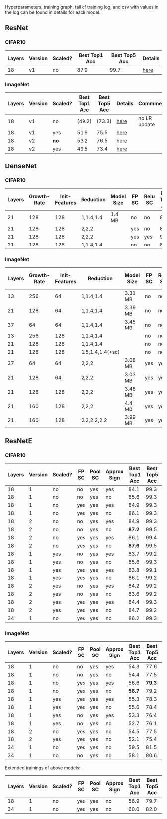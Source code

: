 Hyperparameters, training graph, tail of training log, and csv with values in the log can be found in details for each model.

## ResNet

### CIFAR10

|Layers|Version|Scaled?|Best Top1 Acc|Best Top5 Acc|Details|
|-|-|-|-|-|-|
|18|v1|no |87.9|99.7|[here](experiment/first_exps/1/details)|

### ImageNet

|Layers|Version|Scaled?|Best Top1 Acc|Best Top5 Acc|Details|Commment|
|-|-|-|-|-|-|-|
|18|v1|no    |(49.2)|(73.3)|[here](experiment/first_exps/0/details)|no LR update|
|18|v1|yes   |51.9|75.5|[here](experiment/first_exps/2/details)||
|18|v2|**no**|53.2|76.5|[here](experiment/first_exps/3/details)||
|18|v2|yes   |49.5|73.4|[here](experiment/mnes/7af1782549bcbfbf343fb6db5960ae57/details)||

## DenseNet

### CIFAR10

|Layers|Growth-Rate|Init-Features|Reduction|Model Size|FP SC|Relu SC|Best Top1 Acc|Best Top5 Acc|Details|
|-|-|-|-|-|-|-|-|-|-|
|21|128|128|1,1.4,1.4|1.4 MB|no |no |87.8|99.5|[here](experiment/mnes/f89a35cd7a63f068884f1c281c56d7cd/details)|
|21|128|128|2,2,2    |      |yes|no |86.4|99.4|[here](experiment/mnes/b62af212784e69f6765d70b142ad8084/details)|
|21|128|128|2,2,2    |      |yes|yes|90.3|99.7|[here](experiment/mnes/cd834dc649d4e4fb26bfadc2250de669/details)|
|21|128|128|1,1.4,1.4|      |no |no |87.6|99.5|[here](experiment/mnes/ffb6ebbb1cc5e32aee8cf33676ae0b3d/details)|

### ImageNet

|Layers|Growth-Rate|Init-Features|Reduction|Model Size|FP SC|Relu SC|Best Top1 Acc|Best Top5 Acc|Details|
|-|-|-|-|-|-|-|-|-|-|
|13|256|64 |1,1.4,1.4  |3.31 MB|no |no |50.2|73.7|[here](experiment/mnes/5310129781ba5634d7c28e3d37a8d290/details)|
|21|128|64 |1,1.4,1.4  |3.39 MB|no |no |52.7|75.7|[here](experiment/mnes/577d491dd030de121ea6e99568bb2fac/details)|
|37| 64|64 |1,1.4,1.4  |3.45 MB|no |no |54.3|77.3|[here](experiment/mnes/9365efc91add2928b231ce33e00de2e0/details)|
|13|256|128|1,1.4,1.4  |       |no |no |51.9|75.2|[here](experiment/mnes/a49e6a978753a591c399cb7007c08985/details)|
|21|128|128|1,1.4,1.4  |       |no |no |54.1|77.1|[here](experiment/mnes/620f2ddcb7f151d11c28b559b87cd5a1/details)|
|21|128|128|1.5,1.4,1.4(+sc)|  |no |no |52.7|76.2|[here](experiment/mnes/f27ba3b3852e9c7636b5fe3fd9a0f438/details)|
|37| 64| 64|2,2,2      |3.08 MB|yes|yes|57.1|80.0|[here](experiment/mnes/7f5528fd2e30840542c149d9373b7e77/details)|
|21|128| 64|2,2,2      |3.03 MB|yes|yes|55.9|78.5|[here](experiment/mnes/aec2305cee8a661a0b6a1cbd37656396/details)|
|21|128|128|2,2,2      |3.48 MB|yes|yes|57.2|79.6|[here](experiment/mnes/6aacfa88063440862a6da6706c7b95d1/details)|
|21|160|128|2,2,2      |4.4  MB|yes|yes|59.3|81.4|[here](experiment/mnes/f98c27ec7159867245059107681baf50/details)|
|21|160|128|2.2,2.2,2.2|3.99 MB|yes|yes|58.6|81.0|[here](experiment/mnes/d61bb1310df93f6ef28b18752d5ac416/details)|

## ResNetE

### CIFAR10

|Layers|Version|Scaled?|FP SC|Pool SC|Approx Sign|Best Top1 Acc|Best Top5 Acc|Details|
|-|-|-|-|-|-|-|-|-|
|18|1|no |no |yes|yes|  84.1  |99.3|[here](experiment/mnes/45c310d5f81dd1ea062e1b348848393f/details)|
|18|1|no |no |yes|no |  85.6  |99.3|[here](experiment/mnes/44db0eb425328a2f8958173346c79005/details)|
|18|1|no |yes|yes|yes|  84.9  |99.3|[here](experiment/mnes/5b75bfeb8d49c2491ef29572c489e369/details)|
|18|1|no |yes|yes|no |  86.1  |99.3|[here](experiment/mnes/555b03684f0df3ea0cf98d4260279f8f/details)|
|18|2|no |no |yes|yes|  84.9  |99.3|[here](experiment/mnes/512c14e19fe4a7dda4f3502b3fd387e3/details)|
|18|2|no |no |yes|no |**87.2**|99.5|[here](experiment/mnes/c997eadfeb1def1a6057c7a01ce1a2ae/details)|
|18|2|no |yes|yes|yes|  86.1  |99.4|[here](experiment/mnes/23854efc0783488b942816162c315ae6/details)|
|18|2|no |yes|yes|no |**87.6**|99.5|[here](experiment/mnes/01686f785a65812514fbd8d723cbb2aa/details)|
|18|1|yes|no |yes|yes|  83.7  |99.2|[here](experiment/mnes/61831fea811d0e7f97c93a735d996f31/details)|
|18|1|yes|no |yes|no |  85.6  |99.3|[here](experiment/mnes/98ba31dd6546e4c1f3bc6f5f43c03947/details)|
|18|1|yes|yes|yes|yes|  83.8  |99.1|[here](experiment/mnes/b6dfc6d92c9620b63b8e2880e5c08fe3/details)|
|18|1|yes|yes|yes|no |  86.1  |99.2|[here](experiment/mnes/ec93eaae3defc92ec1c720a82457c32d/details)|
|18|2|yes|no |yes|yes|  84.2  |99.2|[here](experiment/mnes/861709f7a0cd1909b8e27c03e6a2377d/details)|
|18|2|yes|no |yes|no |  83.6  |99.2|[here](experiment/mnes/3bde3fa195160eb168c5b7384ac165fd/details)|
|18|2|yes|yes|yes|yes|  84.4  |99.3|[here](experiment/mnes/60ef08db9c7b976e75783f0e116bf691/details)|
|18|2|yes|yes|yes|no |  84.7  |99.2|[here](experiment/mnes/c9d781b6ccb2fdbbedddbfb73dcb35da/details)|
|34|1|no |yes|yes|no |  86.2  |99.3|[here](experiment/mnes/5a6ec36f7675fe899ff7574e615fca7a/details)|

### ImageNet

|Layers|Version|Scaled?|FP SC|Pool SC|Approx Sign|Best Top1 Acc|Best Top5 Acc|Details|
|-|-|-|-|-|-|-|-|-|
|18|1|no |no |yes|yes|  54.3  |  77.6  |[here](experiment/mnes/56d3ac46a2ade67323db9e2ddcd300be/details)|
|18|1|no |no |yes|no |  54.4  |  77.5  |[here](experiment/mnes/f3398fb5a606ff35b8bbb0286d862ef3/details)|
|18|1|no |yes|yes|yes|  56.6  |**79.3**|[here](experiment/mnes/276d3c968497c043174958377ab34a35/details)|
|18|1|no |yes|yes|no |**56.7**|  79.2  |[here](experiment/mnes/cbf66df53543ea6cdd8d13c6c0aa4f52/details)|
|18|1|yes|yes|yes|yes|  55.3  |  78.3  |[here](experiment/mnes/205a83b81f9a3cb2c8594118428f2375/details)|
|18|1|yes|yes|yes|no |  55.6  |  78.4  |[here](experiment/mnes/13b07f8791702f96a8da5515bbc3c7f1/details)|
|18|1|yes|no |yes|yes|  53.3  |  76.4  |[here](experiment/mnes/489228e35ce28008e50f8a344288ddb4/details)|
|18|1|yes|no |yes|no |  52.7  |  76.1  |[here](experiment/mnes/f900d8bf2953a40f31f3c5c71cfdb844/details)|
|18|2|no |yes|yes|no |  54.5  |  77.5  |[here](experiment/mnes/2ab8a4ce2af28d2b4b0ff1489fbf392c/details)|
|18|2|yes|yes|yes|no |  52.1  |  75.4  |[here](experiment/mnes/fee86846c6655e2bfb987ff3faf68f67/details)|
|34|1|no |yes|yes|no |  59.5  |  81.5  |[here](experiment/mnes/04d66def32e724c975af3da165d809da/details)|
|34|1|no |no |yes|no |  58.1  |  80.6  |[here](experiment/mnes/5ee11688bb37f52ed64c36a36daa7173/details)|

Extended trainings of above models:

|Layers|Version|Scaled?|FP SC|Pool SC|Approx Sign|Best Top1 Acc|Best Top5 Acc|Details|
|-|-|-|-|-|-|-|-|-|
|18|1|no |yes|yes|no |56.9|79.7|[here](experiment/mnes/c9dfa9473dfc812027736c7c9a54be84/details)|
|34|1|no |yes|yes|no |60.0|82.0|[here](experiment/mnes/cc511769305c05a6abba49707ffbd059/details)|
